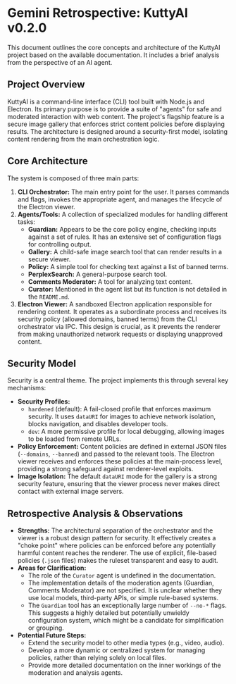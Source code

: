 # Gemini Retrospective: KuttyAI v0.2.0

This document outlines the core concepts and architecture of the KuttyAI project based on the available documentation. It includes a brief analysis from the perspective of an AI agent.

## Project Overview

KuttyAI is a command-line interface (CLI) tool built with Node.js and Electron. Its primary purpose is to provide a suite of "agents" for safe and moderated interaction with web content. The project's flagship feature is a secure image gallery that enforces strict content policies before displaying results. The architecture is designed around a security-first model, isolating content rendering from the main orchestration logic.

## Core Architecture

The system is composed of three main parts:

1.  **CLI Orchestrator:** The main entry point for the user. It parses commands and flags, invokes the appropriate agent, and manages the lifecycle of the Electron viewer.
2.  **Agents/Tools:** A collection of specialized modules for handling different tasks:
    *   **Guardian:** Appears to be the core policy engine, checking inputs against a set of rules. It has an extensive set of configuration flags for controlling output.
    *   **Gallery:** A child-safe image search tool that can render results in a secure viewer.
    *   **Policy:** A simple tool for checking text against a list of banned terms.
    *   **PerplexSearch:** A general-purpose search tool.
    *   **Comments Moderator:** A tool for analyzing text content.
    *   **Curator:** Mentioned in the agent list but its function is not detailed in the `README.md`.
3.  **Electron Viewer:** A sandboxed Electron application responsible for rendering content. It operates as a subordinate process and receives its security policy (allowed domains, banned terms) from the CLI orchestrator via IPC. This design is crucial, as it prevents the renderer from making unauthorized network requests or displaying unapproved content.

## Security Model

Security is a central theme. The project implements this through several key mechanisms:

*   **Security Profiles:**
    *   `hardened` (default): A fail-closed profile that enforces maximum security. It uses `dataURI` for images to achieve network isolation, blocks navigation, and disables developer tools.
    *   `dev`: A more permissive profile for local debugging, allowing images to be loaded from remote URLs.
*   **Policy Enforcement:** Content policies are defined in external JSON files (`--domains`, `--banned`) and passed to the relevant tools. The Electron viewer receives and enforces these policies at the main-process level, providing a strong safeguard against renderer-level exploits.
*   **Image Isolation:** The default `dataURI` mode for the gallery is a strong security feature, ensuring that the viewer process never makes direct contact with external image servers.

## Retrospective Analysis & Observations

*   **Strengths:** The architectural separation of the orchestrator and the viewer is a robust design pattern for security. It effectively creates a "choke point" where policies can be enforced before any potentially harmful content reaches the renderer. The use of explicit, file-based policies (`.json` files) makes the ruleset transparent and easy to audit.
*   **Areas for Clarification:**
    *   The role of the `Curator` agent is undefined in the documentation.
    *   The implementation details of the moderation agents (Guardian, Comments Moderator) are not specified. It is unclear whether they use local models, third-party APIs, or simple rule-based systems.
    *   The `Guardian` tool has an exceptionally large number of `--no-*` flags. This suggests a highly detailed but potentially unwieldy configuration system, which might be a candidate for simplification or grouping.
*   **Potential Future Steps:**
    *   Extend the security model to other media types (e.g., video, audio).
    *   Develop a more dynamic or centralized system for managing policies, rather than relying solely on local files.
    *   Provide more detailed documentation on the inner workings of the moderation and analysis agents.
